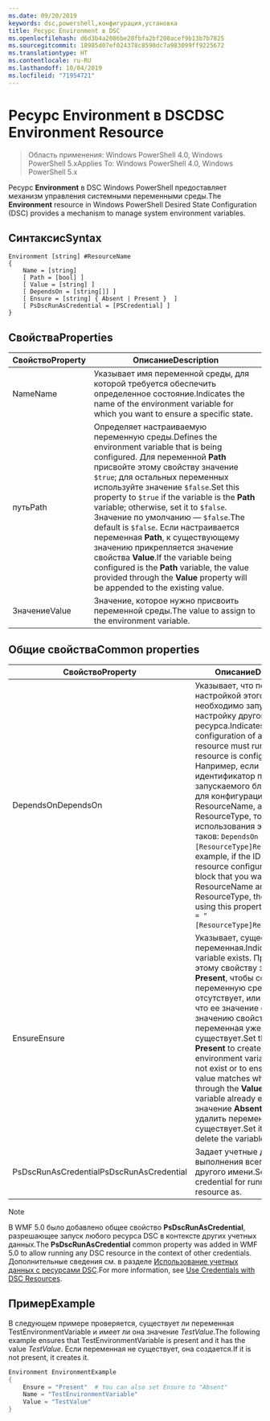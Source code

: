 ```yaml
---
ms.date: 09/20/2019
keywords: dsc,powershell,конфигурация,установка
title: Ресурс Environment в DSC
ms.openlocfilehash: d6d3b4a2086be28fbfa2bf200acef9b13b7b7825
ms.sourcegitcommit: 18985d07ef024378c8590dc7a983099ff9225672
ms.translationtype: HT
ms.contentlocale: ru-RU
ms.lasthandoff: 10/04/2019
ms.locfileid: "71954721"
---
```

# <a name="dsc-environment-resource"></a><span data-ttu-id="aa4a7-103">Ресурс Environment в DSC</span><span class="sxs-lookup"><span data-stu-id="aa4a7-103">DSC Environment Resource</span></span>

> <span data-ttu-id="aa4a7-104">Область применения: Windows PowerShell 4.0, Windows PowerShell 5.x</span><span class="sxs-lookup"><span data-stu-id="aa4a7-104">Applies To: Windows PowerShell 4.0, Windows PowerShell 5.x</span></span>

<span data-ttu-id="aa4a7-105">Ресурс **Environment** в DSC Windows PowerShell предоставляет механизм управления системными переменными среды.</span><span class="sxs-lookup"><span data-stu-id="aa4a7-105">The **Environment** resource in Windows PowerShell Desired State Configuration (DSC) provides a mechanism to manage system environment variables.</span></span>

## <a name="syntax"></a><span data-ttu-id="aa4a7-106">Синтаксис</span><span class="sxs-lookup"><span data-stu-id="aa4a7-106">Syntax</span></span>

```Syntax
Environment [string] #ResourceName
{
    Name = [string]
    [ Path = [bool] ]
    [ Value = [string] ]
    [ DependsOn = [string[]] ]
    [ Ensure = [string] { Absent | Present }  ]
    [ PsDscRunAsCredential = [PSCredential] ]
}
```

## <a name="properties"></a><span data-ttu-id="aa4a7-107">Свойства</span><span class="sxs-lookup"><span data-stu-id="aa4a7-107">Properties</span></span>

|<span data-ttu-id="aa4a7-108">Свойство</span><span class="sxs-lookup"><span data-stu-id="aa4a7-108">Property</span></span> |<span data-ttu-id="aa4a7-109">Описание</span><span class="sxs-lookup"><span data-stu-id="aa4a7-109">Description</span></span> |
|---|---|
|<span data-ttu-id="aa4a7-110">Name</span><span class="sxs-lookup"><span data-stu-id="aa4a7-110">Name</span></span> |<span data-ttu-id="aa4a7-111">Указывает имя переменной среды, для которой требуется обеспечить определенное состояние.</span><span class="sxs-lookup"><span data-stu-id="aa4a7-111">Indicates the name of the environment variable for which you want to ensure a specific state.</span></span> |
|<span data-ttu-id="aa4a7-112">путь</span><span class="sxs-lookup"><span data-stu-id="aa4a7-112">Path</span></span> |<span data-ttu-id="aa4a7-113">Определяет настраиваемую переменную среды.</span><span class="sxs-lookup"><span data-stu-id="aa4a7-113">Defines the environment variable that is being configured.</span></span> <span data-ttu-id="aa4a7-114">Для переменной **Path** присвойте этому свойству значение `$true`; для остальных переменных используйте значение `$false`.</span><span class="sxs-lookup"><span data-stu-id="aa4a7-114">Set this property to `$true` if the variable is the **Path** variable; otherwise, set it to `$false`.</span></span> <span data-ttu-id="aa4a7-115">Значение по умолчанию — `$false`.</span><span class="sxs-lookup"><span data-stu-id="aa4a7-115">The default is `$false`.</span></span> <span data-ttu-id="aa4a7-116">Если настраивается переменная **Path**, к существующему значению прикрепляется значение свойства **Value**.</span><span class="sxs-lookup"><span data-stu-id="aa4a7-116">If the variable being configured is the **Path** variable, the value provided through the **Value** property will be appended to the existing value.</span></span> |
|<span data-ttu-id="aa4a7-117">Значение</span><span class="sxs-lookup"><span data-stu-id="aa4a7-117">Value</span></span> |<span data-ttu-id="aa4a7-118">Значение, которое нужно присвоить переменной среды.</span><span class="sxs-lookup"><span data-stu-id="aa4a7-118">The value to assign to the environment variable.</span></span> |

## <a name="common-properties"></a><span data-ttu-id="aa4a7-119">Общие свойства</span><span class="sxs-lookup"><span data-stu-id="aa4a7-119">Common properties</span></span>

|<span data-ttu-id="aa4a7-120">Свойство</span><span class="sxs-lookup"><span data-stu-id="aa4a7-120">Property</span></span> |<span data-ttu-id="aa4a7-121">Описание</span><span class="sxs-lookup"><span data-stu-id="aa4a7-121">Description</span></span> |
|---|---|
|<span data-ttu-id="aa4a7-122">DependsOn</span><span class="sxs-lookup"><span data-stu-id="aa4a7-122">DependsOn</span></span> |<span data-ttu-id="aa4a7-123">Указывает, что перед настройкой этого ресурса необходимо запустить настройку другого ресурса.</span><span class="sxs-lookup"><span data-stu-id="aa4a7-123">Indicates that the configuration of another resource must run before this resource is configured.</span></span> <span data-ttu-id="aa4a7-124">Например, если идентификатор первого запускаемого блока сценария для конфигурации ресурса — ResourceName, а его тип — ResourceType, то синтаксис использования этого свойства таков: `DependsOn = "[ResourceType]ResourceName"`.</span><span class="sxs-lookup"><span data-stu-id="aa4a7-124">For example, if the ID of the resource configuration script block that you want to run first is ResourceName and its type is ResourceType, the syntax for using this property is `DependsOn = "[ResourceType]ResourceName"`.</span></span> |
|<span data-ttu-id="aa4a7-125">Ensure</span><span class="sxs-lookup"><span data-stu-id="aa4a7-125">Ensure</span></span> |<span data-ttu-id="aa4a7-126">Указывает, существует ли переменная.</span><span class="sxs-lookup"><span data-stu-id="aa4a7-126">Indicates if a variable exists.</span></span> <span data-ttu-id="aa4a7-127">Присвойте этому свойству значение **Present**, чтобы создать переменную среды, если она отсутствует, или убедиться, что ее значение соответствует значению свойства **Value**, если переменная уже существует.</span><span class="sxs-lookup"><span data-stu-id="aa4a7-127">Set this property to **Present** to create the environment variable if it does not exist or to ensure that its value matches what is provided through the **Value** property if the variable already exists.</span></span> <span data-ttu-id="aa4a7-128">Задайте значение **Absent**, чтобы удалить переменную, если она существует.</span><span class="sxs-lookup"><span data-stu-id="aa4a7-128">Set it to **Absent** to delete the variable if it exists.</span></span> |
|<span data-ttu-id="aa4a7-129">PsDscRunAsCredential</span><span class="sxs-lookup"><span data-stu-id="aa4a7-129">PsDscRunAsCredential</span></span> |<span data-ttu-id="aa4a7-130">Задает учетные данные для выполнения всего ресурса от другого имени.</span><span class="sxs-lookup"><span data-stu-id="aa4a7-130">Sets the credential for running the entire resource as.</span></span> |

> [!NOTE]
> <span data-ttu-id="aa4a7-131">В WMF 5.0 было добавлено общее свойство **PsDscRunAsCredential**, разрешающее запуск любого ресурса DSC в контексте других учетных данных.</span><span class="sxs-lookup"><span data-stu-id="aa4a7-131">The **PsDscRunAsCredential** common property was added in WMF 5.0 to allow running any DSC resource in the context of other credentials.</span></span> <span data-ttu-id="aa4a7-132">Дополнительные сведения см. в разделе [Использование учетных данных с ресурсами DSC](../../../configurations/runasuser.md).</span><span class="sxs-lookup"><span data-stu-id="aa4a7-132">For more information, see [Use Credentials with DSC Resources](../../../configurations/runasuser.md).</span></span>

## <a name="example"></a><span data-ttu-id="aa4a7-133">Пример</span><span class="sxs-lookup"><span data-stu-id="aa4a7-133">Example</span></span>

<span data-ttu-id="aa4a7-134">В следующем примере проверяется, существует ли переменная TestEnvironmentVariable и имеет ли она значение _TestValue_.</span><span class="sxs-lookup"><span data-stu-id="aa4a7-134">The following example ensures that TestEnvironmentVariable is present and it has the value _TestValue_.</span></span> <span data-ttu-id="aa4a7-135">Если переменная не существует, она создается.</span><span class="sxs-lookup"><span data-stu-id="aa4a7-135">If it is not present, it creates it.</span></span>

```powershell
Environment EnvironmentExample
{
    Ensure = "Present"  # You can also set Ensure to "Absent"
    Name = "TestEnvironmentVariable"
    Value = "TestValue"
}
```